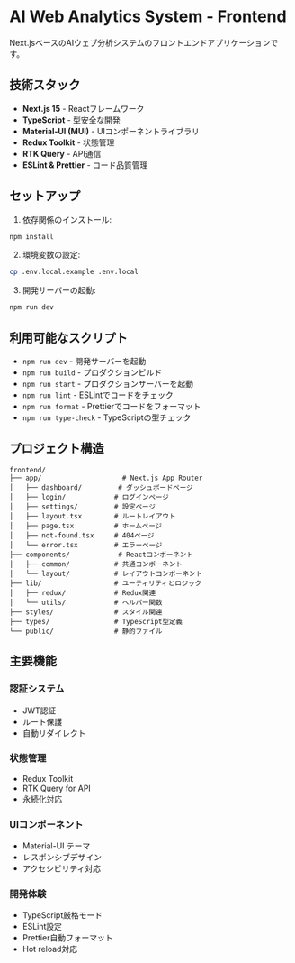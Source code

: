 # AI Web Analytics System - Frontend

Next.jsベースのAIウェブ分析システムのフロントエンドアプリケーションです。

## 技術スタック

- **Next.js 15** - Reactフレームワーク
- **TypeScript** - 型安全な開発
- **Material-UI (MUI)** - UIコンポーネントライブラリ
- **Redux Toolkit** - 状態管理
- **RTK Query** - API通信
- **ESLint & Prettier** - コード品質管理

## セットアップ

1. 依存関係のインストール:
```bash
npm install
```

2. 環境変数の設定:
```bash
cp .env.local.example .env.local
```

3. 開発サーバーの起動:
```bash
npm run dev
```

## 利用可能なスクリプト

- `npm run dev` - 開発サーバーを起動
- `npm run build` - プロダクションビルド
- `npm run start` - プロダクションサーバーを起動
- `npm run lint` - ESLintでコードをチェック
- `npm run format` - Prettierでコードをフォーマット
- `npm run type-check` - TypeScriptの型チェック

## プロジェクト構造

```
frontend/
├── app/                    # Next.js App Router
│   ├── dashboard/         # ダッシュボードページ
│   ├── login/            # ログインページ
│   ├── settings/         # 設定ページ
│   ├── layout.tsx        # ルートレイアウト
│   ├── page.tsx          # ホームページ
│   ├── not-found.tsx     # 404ページ
│   └── error.tsx         # エラーページ
├── components/            # Reactコンポーネント
│   ├── common/           # 共通コンポーネント
│   └── layout/           # レイアウトコンポーネント
├── lib/                  # ユーティリティとロジック
│   ├── redux/            # Redux関連
│   └── utils/            # ヘルパー関数
├── styles/               # スタイル関連
├── types/                # TypeScript型定義
└── public/               # 静的ファイル
```

## 主要機能

### 認証システム
- JWT認証
- ルート保護
- 自動リダイレクト

### 状態管理
- Redux Toolkit
- RTK Query for API
- 永続化対応

### UIコンポーネント
- Material-UI テーマ
- レスポンシブデザイン
- アクセシビリティ対応

### 開発体験
- TypeScript厳格モード
- ESLint設定
- Prettier自動フォーマット
- Hot reload対応